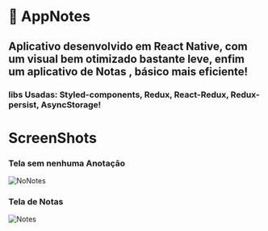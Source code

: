# :rocket: AppNotes

## Aplicativo desenvolvido em React Native, com um visual bem otimizado bastante leve, enfim um aplicativo de Notas , básico mais eficiente!

### libs Usadas: Styled-components, Redux, React-Redux, Redux-persist, AsyncStorage!




# ScreenShots 

### Tela sem nenhuma Anotação

![NoNotes](https://user-images.githubusercontent.com/42242067/88469949-1ee28280-cecd-11ea-818b-c4555664c55b.jpg)

### Tela de Notas

![Notes](https://user-images.githubusercontent.com/42242067/88469968-50f3e480-cecd-11ea-8ce4-3ed351138ecb.jpg)



